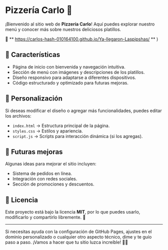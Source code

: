 # Pizzería Carlo 🍕

¡Bienvenido al sitio web de **Pizzería Carlo**! Aquí puedes explorar nuestro menú y conocer más sobre nuestros deliciosos platillos.
 
🔗 ** https://carlos-hash-010164100.github.io/Ya-llegaron-Laspipshas/ ** )

## 🚀 Características

- Página de inicio con bienvenida y navegación intuitiva.
- Sección de menú con imágenes y descripciones de los platillos.
- Diseño responsivo para adaptarse a diferentes dispositivos.
- Código estructurado y optimizado para futuras mejoras.

## 🎨 Personalización

Si deseas modificar el diseño o agregar más funcionalidades, puedes editar los archivos:

- `index.html` → Estructura principal de la página.
- `styles.css` → Estilos y apariencia.
- `script.js` → Scripts para interacción dinámica (si los agregas).

## 📌 Futuras mejoras

Algunas ideas para mejorar el sitio incluyen:

- Sistema de pedidos en línea.
- Integración con redes sociales.
- Sección de promociones y descuentos.

## 📝 Licencia

Este proyecto está bajo la licencia **MIT**, por lo que puedes usarlo, modificarlo y compartirlo libremente. 🚀

---

Si necesitas ayuda con la configuración de GitHub Pages, ajustes en el dominio personalizado o cualquier otro aspecto técnico, dime y te guío paso a paso. ¡Vamos a hacer que tu sitio luzca increíble! 🍕🔥

